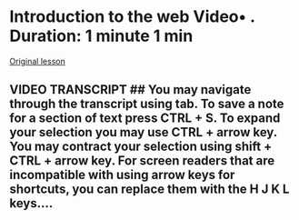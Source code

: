 # Introduction to the web Video• . Duration: 1 minute 1 min

[Original lesson](https://www.coursera.org/learn/uol-how-computers-work/lecture/yKoDc/introduction-to-the-web)

## VIDEO TRANSCRIPT ## You may navigate through the transcript using tab. To save a note for a section of text press CTRL + S. To expand your selection you may use CTRL + arrow key. You may contract your selection using shift + CTRL + arrow key. For screen readers that are incompatible with using arrow keys for shortcuts, you can replace them with the H J K L keys....


